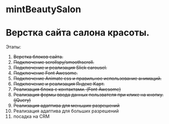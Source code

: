 # mintBeautySalon

# Верстка сайта салона красоты.

Этапы:

1. ~~Верстка блоков сайта.~~
2. ~~Подключение scrollspy/smoothscroll.~~
3. ~~Подключение и реализация Slick carousel.~~
4. ~~Подключение Font Awesome.~~
5. ~~Подключение Animate css и правильное использование анимаций.~~
6. ~~Подключение и реализация Яндекс Карт.~~
7. ~~Реализация блока с контактами. (Font Awesome)~~
8. ~~Реализация формы ввода данных пользвателя при клике на кнопку. (jQuery)~~
9. ~~Реализация адаптива для меньших разрешений~~
10. Реализация адаптива для больших разрешений
10. посадка на CRM
